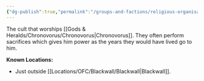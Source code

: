 ```yaml
---
{"dg-publish":true,"permalink":"/groups-and-factions/religious-organisations/the-black-cult/","tags":["Groups"],"updated":"2025-01-14T21:14:00.621+00:00"}
---
```


The cult that worships [[Gods & Heralds/Chronovorus/Chronovorus\|Chronovorus]]. They often perform sacrifices which gives him power as the years they would have lived go to him.

**Known Locations:**
- Just outside [[Locations/OFC/Blackwall/Blackwall\|Blackwall]].
